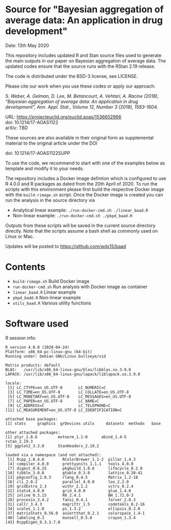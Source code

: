 # Source for "Bayesian aggregation of average data: An application in drug development"

Date: 13th May 2020

This repository includes updated R and Stan source files used to
generate the main outputs in our paper on Bayesian aggregation of
average data. The updated codes ensure that the source runs with the
RStan 2.19 release.

The code is distributed under the BSD-3 license, see LICENSE.

Please cite our work when you use these codes or apply our approach:

_S. Weber, A. Gelman, D. Lee, M. Betancourt, A. Vehtari, A. Racine
(2018), "Bayesian aggregation of average data: An application in drug
development", Ann. Appl. Stat., Volume 12, Number 3 (2018), 1583-1604._

URL: https://projecteuclid.org/euclid.aoas/1536652966  
doi: 10.1214/17-AOAS1122  
arXiv: TBD

These sources are also available in their original form as
supplemental material to the original article under the DOI

doi: 10.1214/17-AOAS1122SUPP

To use the code, we recommend to start with one of the examples below
as template and modify it to your needs.

The repository includes a Docker image defintion which is configured
to use R 4.0.0 and R packages as dated from the 20th April of 2020. To
run the scripts with this environment please first build the
respective Docker image with the `build-rimage.sh` script. Once the
Docker image is created you can run the analysis in the source
directory via

- Analytical linear example: `./run-docker-cmd.sh ./linear_baad.R`
- Non-linear example: `./run-docker-cmd.sh ./pkpd_baad.R`

Outputs from these scripts will be saved in the current source
directory directly. Note that the scripts assume a bash shell as
commonly used on Linux or Mac.

Updates will be posted to https://github.com/wds15/baad

# Contents

- `build-rimage.sh` Build Docker image
- `run-docker-cmd.sh` Run analysis with Docker image as container
- `linear_baad.R` Linear example
- `pkpd_badd.R` Non-linear example
- `utils_baad.R` Various utility functions

# Software used

R session info:

```
R version 4.0.0 (2020-04-24)
Platform: x86_64-pc-linux-gnu (64-bit)
Running under: Debian GNU/Linux bullseye/sid

Matrix products: default
BLAS:   /usr/lib/x86_64-linux-gnu/blas/libblas.so.3.9.0
LAPACK: /usr/lib/x86_64-linux-gnu/lapack/liblapack.so.3.9.0

locale:
 [1] LC_CTYPE=en_US.UTF-8       LC_NUMERIC=C
 [3] LC_TIME=en_US.UTF-8        LC_COLLATE=en_US.UTF-8
 [5] LC_MONETARY=en_US.UTF-8    LC_MESSAGES=en_US.UTF-8
 [7] LC_PAPER=en_US.UTF-8       LC_NAME=C
 [9] LC_ADDRESS=C               LC_TELEPHONE=C
[11] LC_MEASUREMENT=en_US.UTF-8 LC_IDENTIFICATION=C

attached base packages:
[1] stats     graphics  grDevices utils     datasets  methods   base

other attached packages:
[1] plyr_1.8.6         mvtnorm_1.1-0      abind_1.4-5        rstan_2.19.3
[5] ggplot2_3.3.0      StanHeaders_2.19.2

loaded via a namespace (and not attached):
 [1] Rcpp_1.0.4.6        RColorBrewer_1.1-2  pillar_1.4.3
 [4] compiler_4.0.0      prettyunits_1.1.1   tools_4.0.0
 [7] digest_0.6.25       pkgbuild_1.0.6      lifecycle_0.2.0
[10] tibble_3.0.0        gtable_0.3.0        lattice_0.20-41
[13] pkgconfig_2.0.3     rlang_0.4.5         Matrix_1.2-18
[16] cli_2.0.2           parallel_4.0.0      loo_2.2.0
[19] gridExtra_2.3       withr_2.1.2         vctrs_0.2.4
[22] stats4_4.0.0        grid_4.0.0          glue_1.4.0
[25] inline_0.3.15       R6_2.4.1            BH_1.72.0-3
[28] processx_3.4.2      fansi_0.4.1         farver_2.0.3
[31] callr_3.4.3         magrittr_1.5        codetools_0.2-16
[34] scales_1.1.0        ps_1.3.2            ellipsis_0.3.0
[37] matrixStats_0.56.0  assertthat_0.2.1    colorspace_1.4-1
[40] labeling_0.3        munsell_0.5.0       crayon_1.3.4
[43] RcppEigen_0.3.3.7.0
```
